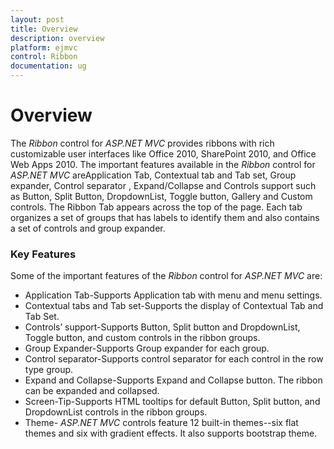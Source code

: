 ```yaml
---
layout: post
title: Overview
description: overview
platform: ejmvc
control: Ribbon
documentation: ug
---
```


# Overview

The _Ribbon_ control for _ASP.NET MVC_ provides ribbons with rich customizable user interfaces like Office 2010, SharePoint 2010, and Office Web Apps 2010. The important features available in the _Ribbon_ control for _ASP.NET MVC_ areApplication Tab, Contextual tab and Tab set, Group expander, Control separator , Expand/Collapse and Controls support such as Button, Split Button, DropdownList, Toggle button, Gallery and Custom controls. The Ribbon Tab appears across the top of the page. Each tab organizes a set of groups that has labels to identify them and also contains a set of controls and group expander.

### Key Features

Some of the important features of the _Ribbon_ control for _ASP.NET MVC_ are:

* Application Tab-Supports Application tab with menu and menu settings.
* Contextual tabs and Tab set-Supports the display of Contextual Tab and Tab Set.
* Controls’ support-Supports Button, Split button and DropdownList, Toggle button, and custom controls in the ribbon groups.
* Group Expander-Supports Group expander for each group.
* Control separator-Supports control separator for each control in the row type group.
* Expand and Collapse-Supports Expand and Collapse button.  The ribbon can be expanded and collapsed.
* Screen-Tip-Supports HTML tooltips for default Button, Split button, and DropdownList controls in the ribbon groups.
* Theme- _ASP.NET MVC_ controls feature 12 built-in themes--six flat themes and six with gradient effects. It also supports bootstrap theme.
